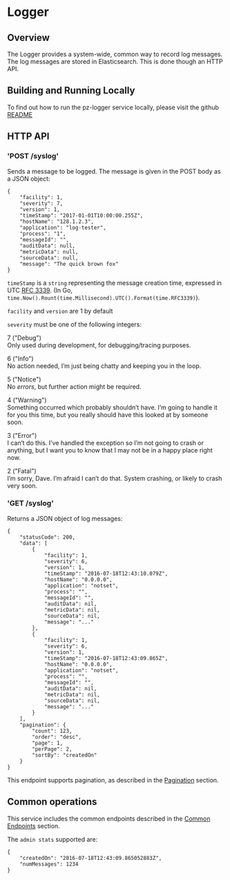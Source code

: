 # Logger

## Overview

The Logger provides a system-wide, common way to record log messages. The log messages are stored in Elasticsearch. This is done though an HTTP API.

## Building and Running Locally 
To find out how to run the pz-logger service locally, please visit the github <a target="_blank" href="https://github.com/venicegeo/pz-logger/blob/master/README.md">README</a>

## HTTP API

### 'POST /syslog'

Sends a message to be logged. The message is given in the POST body as a JSON object:

    {
        "facility": 1,
        "severity": 7,
        "version": 1,
        "timeStamp": "2017-01-01T10:00:00.255Z",
        "hostName": "128.1.2.3",
        "application": "log-tester",
        "process": "1",
        "messageId": "",
        "auditData": null,
        "metricData": null,
        "sourceData": null,
        "message": "The quick brown fox"
    }

`timeStamp` is a `string` representing the message creation time, expressed in UTC <a target="_blank" href="https://www.ietf.org/rfc/rfc3339.txt">RFC 3339</a>. (In Go, `time.Now().Rount(time.Millisecond).UTC().Format(time.RFC3339)`).

`facility` and `version` are 1 by default

`severity` must be one of the following integers:

7 ("Debug")  
Only used during development, for debugging/tracing purposes.

6 ("Info")  
No action needed, I’m just being chatty and keeping you in the loop.

5 ("Notice")  
No *errors*, but further action might be required.

4 ("Warning")  
Something occurred which probably shouldn’t have. I’m going to handle it for you this time, but you really should have this looked at by someone soon.

3 ("Error")  
I can’t do this. I’ve handled the exception so I’m not going to crash or anything, but I want you to know that I may not be in a happy place right now.

2 ("Fatal")  
I’m sorry, Dave. I’m afraid I can’t do that. System crashing, or likely to crash very soon.

### 'GET /syslog'

Returns a JSON object of log messages:

    {
        "statusCode": 200,
        "data": [
            {
                "facility": 1,
                "severity": 6,
                "version": 1,
                "timeStamp": "2016-07-18T12:43:10.079Z",
                "hostName": "0.0.0.0",
                "application": "notset",
                "process": "",
                "messageId": "",
                "auditData": nil,
                "metricData": nil,
                "sourceData": nil,
                "message": "..."
            },
            {
                "facility": 1,
                "severity": 6,
                "version": 1,
                "timeStamp": "2016-07-18T12:43:09.865Z",
                "hostName": "0.0.0.0",
                "application": "notset",
                "process": "",
                "messageId": "",
                "auditData": nil,
                "metricData": nil,
                "sourceData": nil,
                "message": "..."
            }
        ],
        "pagination": {
            "count": 123,
            "order": "desc",
            "page": 1,
            "perPage": 2,
            "sortBy": "createdOn"
        }
    }

This endpoint supports pagination, as described in the <a target="_blank" href="index.html#pagination">Pagination</a> section.

## Common operations

This service includes the common endpoints described in the <a target="_blank" href="index.html#common_endpoints">Common Endpoints</a> section.

The `admin stats` supported are:

    {
        "createdOn": "2016-07-18T12:43:09.865052883Z",
        "numMessages": 1234
    }
